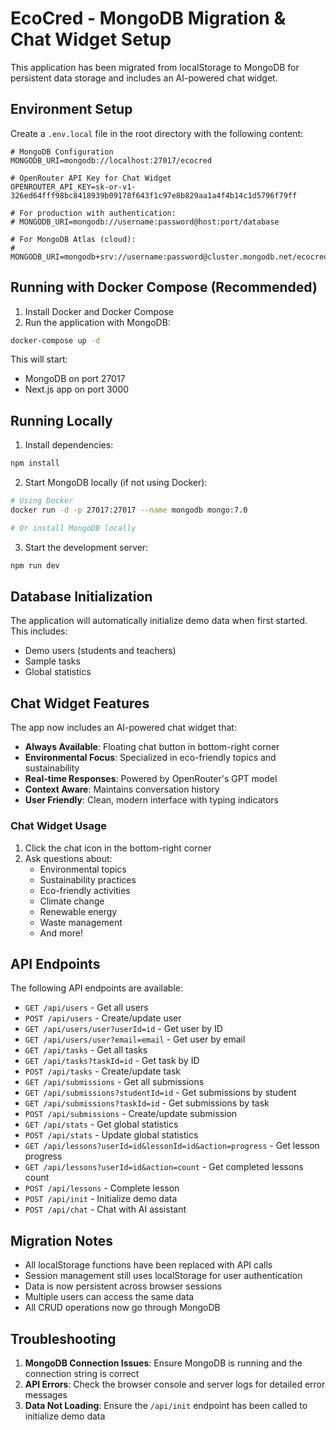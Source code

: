 # EcoCred - MongoDB Migration & Chat Widget Setup

This application has been migrated from localStorage to MongoDB for persistent data storage and includes an AI-powered chat widget.

## Environment Setup

Create a `.env.local` file in the root directory with the following content:

```env
# MongoDB Configuration
MONGODB_URI=mongodb://localhost:27017/ecocred

# OpenRouter API Key for Chat Widget
OPENROUTER_API_KEY=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

# For production with authentication:
# MONGODB_URI=mongodb://username:password@host:port/database

# For MongoDB Atlas (cloud):
# MONGODB_URI=mongodb+srv://username:password@cluster.mongodb.net/ecocred
```

## Running with Docker Compose (Recommended)

1. Install Docker and Docker Compose
2. Run the application with MongoDB:

```bash
docker-compose up -d
```

This will start:
- MongoDB on port 27017
- Next.js app on port 3000

## Running Locally

1. Install dependencies:
```bash
npm install
```

2. Start MongoDB locally (if not using Docker):
```bash
# Using Docker
docker run -d -p 27017:27017 --name mongodb mongo:7.0

# Or install MongoDB locally
```

3. Start the development server:
```bash
npm run dev
```

## Database Initialization

The application will automatically initialize demo data when first started. This includes:
- Demo users (students and teachers)
- Sample tasks
- Global statistics

## Chat Widget Features

The app now includes an AI-powered chat widget that:

- **Always Available**: Floating chat button in bottom-right corner
- **Environmental Focus**: Specialized in eco-friendly topics and sustainability
- **Real-time Responses**: Powered by OpenRouter's GPT model
- **Context Aware**: Maintains conversation history
- **User Friendly**: Clean, modern interface with typing indicators

### Chat Widget Usage

1. Click the chat icon in the bottom-right corner
2. Ask questions about:
   - Environmental topics
   - Sustainability practices
   - Eco-friendly activities
   - Climate change
   - Renewable energy
   - Waste management
   - And more!

## API Endpoints

The following API endpoints are available:

- `GET /api/users` - Get all users
- `POST /api/users` - Create/update user
- `GET /api/users/user?userId=id` - Get user by ID
- `GET /api/users/user?email=email` - Get user by email
- `GET /api/tasks` - Get all tasks
- `GET /api/tasks?taskId=id` - Get task by ID
- `POST /api/tasks` - Create/update task
- `GET /api/submissions` - Get all submissions
- `GET /api/submissions?studentId=id` - Get submissions by student
- `GET /api/submissions?taskId=id` - Get submissions by task
- `POST /api/submissions` - Create/update submission
- `GET /api/stats` - Get global statistics
- `POST /api/stats` - Update global statistics
- `GET /api/lessons?userId=id&lessonId=id&action=progress` - Get lesson progress
- `GET /api/lessons?userId=id&action=count` - Get completed lessons count
- `POST /api/lessons` - Complete lesson
- `POST /api/init` - Initialize demo data
- `POST /api/chat` - Chat with AI assistant

## Migration Notes

- All localStorage functions have been replaced with API calls
- Session management still uses localStorage for user authentication
- Data is now persistent across browser sessions
- Multiple users can access the same data
- All CRUD operations now go through MongoDB

## Troubleshooting

1. **MongoDB Connection Issues**: Ensure MongoDB is running and the connection string is correct
2. **API Errors**: Check the browser console and server logs for detailed error messages
3. **Data Not Loading**: Ensure the `/api/init` endpoint has been called to initialize demo data
